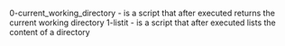 0-current_working_directory - is a script that after executed returns the current working directory
1-listit - is a script that after executed lists the content of a directory